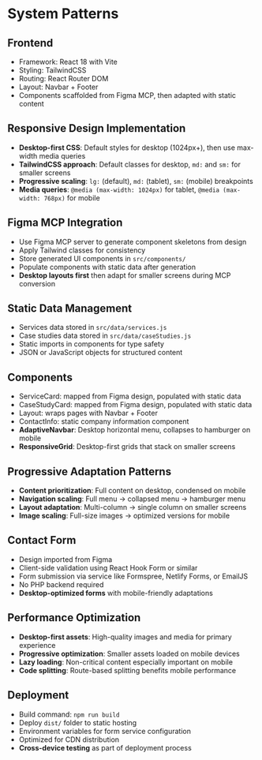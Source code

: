 # System Patterns

## Frontend
- Framework: React 18 with Vite
- Styling: TailwindCSS
- Routing: React Router DOM
- Layout: Navbar + Footer
- Components scaffolded from Figma MCP, then adapted with static content

## Responsive Design Implementation
- **Desktop-first CSS**: Default styles for desktop (1024px+), then use max-width media queries
- **TailwindCSS approach**: Default classes for desktop, `md:` and `sm:` for smaller screens
- **Progressive scaling**: `lg:` (default), `md:` (tablet), `sm:` (mobile) breakpoints
- **Media queries**: `@media (max-width: 1024px)` for tablet, `@media (max-width: 768px)` for mobile

## Figma MCP Integration
- Use Figma MCP server to generate component skeletons from design
- Apply Tailwind classes for consistency
- Store generated UI components in `src/components/`
- Populate components with static data after generation
- **Desktop layouts first** then adapt for smaller screens during MCP conversion

## Static Data Management
- Services data stored in `src/data/services.js`
- Case studies data stored in `src/data/caseStudies.js`
- Static imports in components for type safety
- JSON or JavaScript objects for structured content

## Components
- ServiceCard: mapped from Figma design, populated with static data
- CaseStudyCard: mapped from Figma design, populated with static data
- Layout: wraps pages with Navbar + Footer
- ContactInfo: static company information component
- **AdaptiveNavbar**: Desktop horizontal menu, collapses to hamburger on mobile
- **ResponsiveGrid**: Desktop-first grids that stack on smaller screens

## Progressive Adaptation Patterns
- **Content prioritization**: Full content on desktop, condensed on mobile
- **Navigation scaling**: Full menu → collapsed menu → hamburger menu
- **Layout adaptation**: Multi-column → single column on smaller screens
- **Image scaling**: Full-size images → optimized versions for mobile

## Contact Form
- Design imported from Figma
- Client-side validation using React Hook Form or similar
- Form submission via service like Formspree, Netlify Forms, or EmailJS
- No PHP backend required
- **Desktop-optimized forms** with mobile-friendly adaptations

## Performance Optimization
- **Desktop-first assets**: High-quality images and media for primary experience
- **Progressive optimization**: Smaller assets loaded on mobile devices
- **Lazy loading**: Non-critical content especially important on mobile
- **Code splitting**: Route-based splitting benefits mobile performance

## Deployment
- Build command: `npm run build`
- Deploy `dist/` folder to static hosting
- Environment variables for form service configuration
- Optimized for CDN distribution
- **Cross-device testing** as part of deployment process
